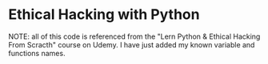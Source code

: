 # Ethical Hacking with Python
NOTE: all of this code is referenced from the "Lern Python & Ethical Hacking From Scracth" course on Udemy. 
I have just added my known variable and functions names.
